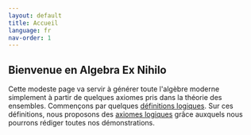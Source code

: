 ```yaml
---
layout: default
title: Accueil
language: fr
nav-order: 1
---
```


## Bienvenue en Algebra Ex Nihilo

Cette modeste page va servir à générer toute l'algèbre moderne simplement à partir de quelques axiomes pris dans la théorie des ensembles. Commençons par quelques [définitions logiques](logic_def2.md). Sur ces définitions, nous proposons des [axiomes logiques](logic_axm2.md) grâce auxquels nous pourrons rédiger toutes nos démonstrations.
